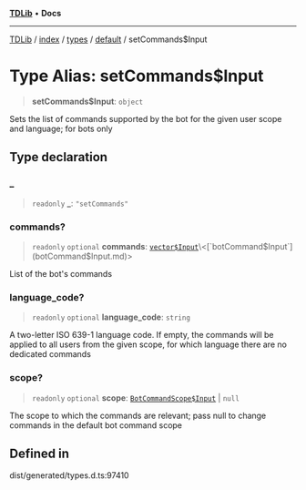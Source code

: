 [**TDLib**](../../../../../../README.md) • **Docs**

***

[TDLib](../../../../../../modules.md) / [index](../../../../../README.md) / [types](../../../README.md) / [default](../README.md) / setCommands$Input

# Type Alias: setCommands$Input

> **setCommands$Input**: `object`

Sets the list of commands supported by the bot for the given user scope and language; for bots only

## Type declaration

### \_

> `readonly` **\_**: `"setCommands"`

### commands?

> `readonly` `optional` **commands**: [`vector$Input`](vector$Input.md)\<[`botCommand$Input`](botCommand$Input.md)\>

List of the bot's commands

### language\_code?

> `readonly` `optional` **language\_code**: `string`

A two-letter ISO 639-1 language code. If empty, the commands will be applied to all users from the given scope, for which language there are no dedicated commands

### scope?

> `readonly` `optional` **scope**: [`BotCommandScope$Input`](BotCommandScope$Input.md) \| `null`

The scope to which the commands are relevant; pass null to change commands in the default bot command scope

## Defined in

dist/generated/types.d.ts:97410
